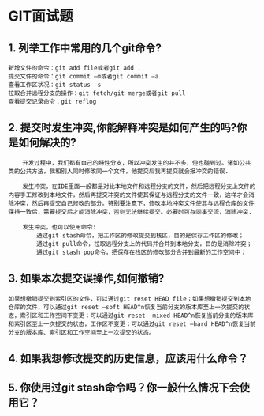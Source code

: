 # GIT面试题

## 1. 列举工作中常用的几个git命令?

```
新增文件的命令：git add file或者git add .
提交文件的命令：git commit –m或者git commit –a
查看工作区状况：git status –s
拉取合并远程分支的操作：git fetch/git merge或者git pull
查看提交记录命令：git reflog
```

## 2. 提交时发生冲突,你能解释冲突是如何产生的吗?你是如何解决的?

```
	开发过程中，我们都有自己的特性分支，所以冲突发生的并不多，但也碰到过。诸如公共类的公共方法，我和别人同时修改同一个文件，他提交后我再提交就会报冲突的错误.
	
	发生冲突，在IDE里面一般都是对比本地文件和远程分支的文件，然后把远程分支上文件的内容手工修改到本地文件，然后再提交冲突的文件使其保证与远程分支的文件一致，这样才会消除冲突，然后再提交自己修改的部分。特别要注意下，修改本地冲突文件使其与远程仓库的文件保持一致后，需要提交后才能消除冲突，否则无法继续提交。必要时可与同事交流，消除冲突.
	
	发生冲突，也可以使用命令:
		通过git stash命令，把工作区的修改提交到栈区，目的是保存工作区的修改；
		通过git pull命令，拉取远程分支上的代码并合并到本地分支，目的是消除冲突；
		通过git stash pop命令，把保存在栈区的修改部分合并到最新的工作空间中；
```

## 3. 如果本次提交误操作,如何撤销?

```
如果想撤销提交到索引区的文件，可以通过git reset HEAD file；如果想撤销提交到本地仓库的文件，可以通过git reset –soft HEAD^n恢复当前分支的版本库至上一次提交的状态，索引区和工作空间不变更；可以通过git reset –mixed HEAD^n恢复当前分支的版本库和索引区至上一次提交的状态，工作区不变更；可以通过git reset –hard HEAD^n恢复当前分支的版本库、索引区和工作空间至上一次提交的状态。
```

## 4. 如果我想修改提交的历史信息，应该用什么命令？

## 5. 你使用过git stash命令吗？你一般什么情况下会使用它？
